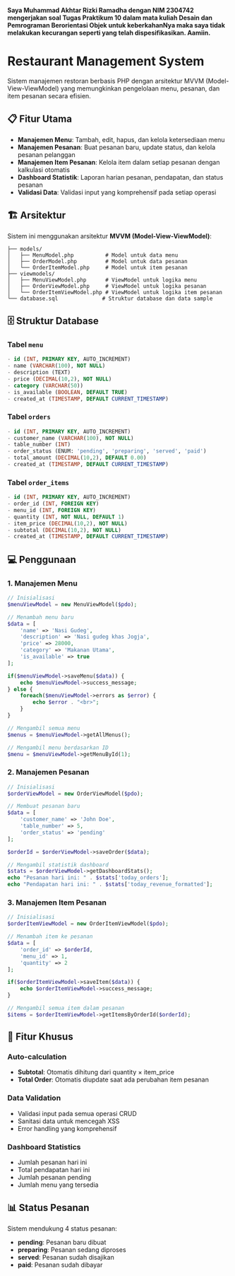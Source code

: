 **Saya Muhammad Akhtar Rizki Ramadha dengan NIM 2304742 mengerjakan soal Tugas Praktikum 10 dalam mata kuliah Desain dan Pemrograman Berorientasi Objek untuk keberkahanNya maka saya tidak melakukan kecurangan seperti yang telah dispesifikasikan. Aamiin.**

# Restaurant Management System

Sistem manajemen restoran berbasis PHP dengan arsitektur MVVM (Model-View-ViewModel) yang memungkinkan pengelolaan menu, pesanan, dan item pesanan secara efisien.

## 📋 Fitur Utama

- **Manajemen Menu**: Tambah, edit, hapus, dan kelola ketersediaan menu
- **Manajemen Pesanan**: Buat pesanan baru, update status, dan kelola pesanan pelanggan
- **Manajemen Item Pesanan**: Kelola item dalam setiap pesanan dengan kalkulasi otomatis
- **Dashboard Statistik**: Laporan harian pesanan, pendapatan, dan status pesanan
- **Validasi Data**: Validasi input yang komprehensif pada setiap operasi

## 🏗️ Arsitektur

Sistem ini menggunakan arsitektur **MVVM (Model-View-ViewModel)**:

```
├── models/
│   ├── MenuModel.php          # Model untuk data menu
│   ├── OrderModel.php         # Model untuk data pesanan
│   └── OrderItemModel.php     # Model untuk item pesanan
├── viewmodels/
│   ├── MenuViewModel.php      # ViewModel untuk logika menu
│   ├── OrderViewModel.php     # ViewModel untuk logika pesanan
│   └── OrderItemViewModel.php # ViewModel untuk logika item pesanan
└── database.sql              # Struktur database dan data sample
```

## 🗄️ Struktur Database

### Tabel `menu`
```sql
- id (INT, PRIMARY KEY, AUTO_INCREMENT)
- name (VARCHAR(100), NOT NULL)
- description (TEXT)
- price (DECIMAL(10,2), NOT NULL)
- category (VARCHAR(50))
- is_available (BOOLEAN, DEFAULT TRUE)
- created_at (TIMESTAMP, DEFAULT CURRENT_TIMESTAMP)
```

### Tabel `orders`
```sql
- id (INT, PRIMARY KEY, AUTO_INCREMENT)
- customer_name (VARCHAR(100), NOT NULL)
- table_number (INT)
- order_status (ENUM: 'pending', 'preparing', 'served', 'paid')
- total_amount (DECIMAL(10,2), DEFAULT 0.00)
- created_at (TIMESTAMP, DEFAULT CURRENT_TIMESTAMP)
```

### Tabel `order_items`
```sql
- id (INT, PRIMARY KEY, AUTO_INCREMENT)
- order_id (INT, FOREIGN KEY)
- menu_id (INT, FOREIGN KEY)
- quantity (INT, NOT NULL, DEFAULT 1)
- item_price (DECIMAL(10,2), NOT NULL)
- subtotal (DECIMAL(10,2), NOT NULL)
- created_at (TIMESTAMP, DEFAULT CURRENT_TIMESTAMP)
```

## 💻 Penggunaan

### 1. Manajemen Menu

```php
// Inisialisasi
$menuViewModel = new MenuViewModel($pdo);

// Menambah menu baru
$data = [
    'name' => 'Nasi Gudeg',
    'description' => 'Nasi gudeg khas Jogja',
    'price' => 28000,
    'category' => 'Makanan Utama',
    'is_available' => true
];

if($menuViewModel->saveMenu($data)) {
    echo $menuViewModel->success_message;
} else {
    foreach($menuViewModel->errors as $error) {
        echo $error . "<br>";
    }
}

// Mengambil semua menu
$menus = $menuViewModel->getAllMenus();

// Mengambil menu berdasarkan ID
$menu = $menuViewModel->getMenuById(1);
```

### 2. Manajemen Pesanan

```php
// Inisialisasi
$orderViewModel = new OrderViewModel($pdo);

// Membuat pesanan baru
$data = [
    'customer_name' => 'John Doe',
    'table_number' => 5,
    'order_status' => 'pending'
];

$orderId = $orderViewModel->saveOrder($data);

// Mengambil statistik dashboard
$stats = $orderViewModel->getDashboardStats();
echo "Pesanan hari ini: " . $stats['today_orders'];
echo "Pendapatan hari ini: " . $stats['today_revenue_formatted'];
```

### 3. Manajemen Item Pesanan

```php
// Inisialisasi
$orderItemViewModel = new OrderItemViewModel($pdo);

// Menambah item ke pesanan
$data = [
    'order_id' => $orderId,
    'menu_id' => 1,
    'quantity' => 2
];

if($orderItemViewModel->saveItem($data)) {
    echo $orderItemViewModel->success_message;
}

// Mengambil semua item dalam pesanan
$items = $orderItemViewModel->getItemsByOrderId($orderId);
```

## 🔧 Fitur Khusus

### Auto-calculation
- **Subtotal**: Otomatis dihitung dari quantity × item_price
- **Total Order**: Otomatis diupdate saat ada perubahan item pesanan

### Data Validation
- Validasi input pada semua operasi CRUD
- Sanitasi data untuk mencegah XSS
- Error handling yang komprehensif

### Dashboard Statistics
- Jumlah pesanan hari ini
- Total pendapatan hari ini
- Jumlah pesanan pending
- Jumlah menu yang tersedia

## 📊 Status Pesanan

Sistem mendukung 4 status pesanan:
- **pending**: Pesanan baru dibuat
- **preparing**: Pesanan sedang diproses
- **served**: Pesanan sudah disajikan
- **paid**: Pesanan sudah dibayar
